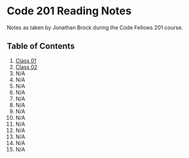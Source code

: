 # Code 201 Reading Notes

Notes as taken by Jonathan Brock during the Code Fellows 201 course.

**Table of Contents**
---
1. [Class 01](https://jbrockdev.github.io/reading-notes/class-01)
2. [Class 02](https://jbrockdev.github.io/reading-notes/class-02)
3. N/A
4. N/A
5. N/A
6. N/A
7. N/A
8. N/A
9. N/A
10. N/A
11. N/A
12. N/A
13. N/A
14. N/A
15. N/A


